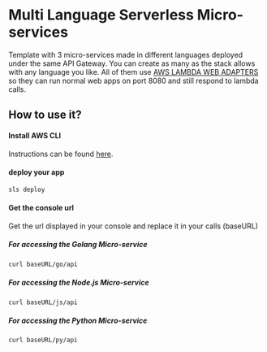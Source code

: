 # Multi Language Serverless Micro-services
Template with 3 micro-services made in different languages deployed under the same API Gateway. You can create as many as the stack allows with any language you like.
All of them use [AWS LAMBDA WEB ADAPTERS](https://github.com/awslabs/aws-lambda-web-adapter) so they can run normal web apps on port 8080 and still respond to lambda calls.
## How to use it?
#### Install AWS CLI
Instructions can be found [here](https://docs.aws.amazon.com/cli/latest/userguide/getting-started-install.html).
#### deploy your app
```bash
sls deploy
```
#### Get the console url
Get the url displayed in your console and replace it in your calls (baseURL)
##### For accessing the Golang Micro-service
```bash
curl baseURL/go/api
```
##### For accessing the Node.js Micro-service
```bash
curl baseURL/js/api
```
##### For accessing the Python Micro-service
```bash
curl baseURL/py/api
```